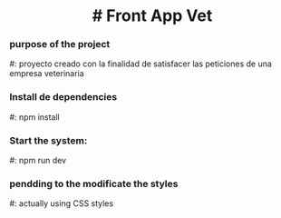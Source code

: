 <h1 align="center" > # Front App Vet </h1>

<h3 color="blue">purpose of the project</h3>
#: proyecto creado con la finalidad de satisfacer las peticiones de una empresa veterinaria

<h3 color="blue" >Install de dependencies</h3>
#: npm install

<h3 color="blue" >Start the system: </h3>
#: npm run dev

<h3>pendding to the modificate the styles </h3>
#: actually using CSS styles

